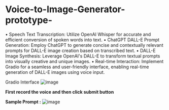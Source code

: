# Voice-to-Image-Generator-prototype-
•	Speech Text Transcription: Utilize OpenAI Whisper for accurate and efficient conversion of spoken words into text.
•	ChatGPT DALL-E Prompt Generation: Employ ChatGPT to generate concise and contextually relevant prompts for DALL-E image creation based on transcribed text.
•	DALL-E Image Synthesis: Leverage OpenAI's DALL-E to transform textual prompts into visually creative and unique images.
•	Real-time Interaction: Implement Gradio for a seamless and user-friendly interface, enabling real-time generation of DALL-E images using voice input.

Gradio Interface 
![image](https://github.com/ronitkumar-01/Voice-to-Image-Generator-prototype-/assets/85055772/54c30dc9-1d8e-4260-9830-4dc03460ce68)

**First record the voice and then click submit button**

**Sample Prompt :**
![image](https://github.com/ronitkumar-01/Voice-to-Image-Generator-prototype-/assets/85055772/3f1173ec-6cbe-4f59-815a-a35b834e2fe1)

